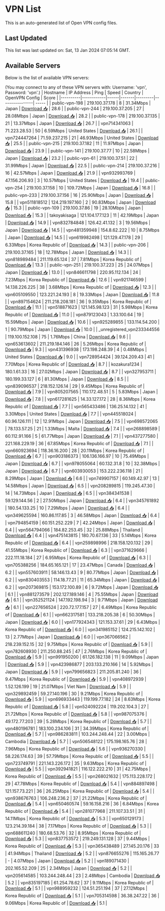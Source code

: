 # VPN List

This is an auto-generated list of Open VPN config files.

## Last Updated

This list was last updated on: Sat, 13 Jan 2024 07:05:14 GMT.

## Available Servers

Below is the list of available VPN servers:

(You may connect to any of these VPN servers with: Username: 'vpn', Password: 'vpn'.)
| Hostname | IP Address | Ping | Speed | Country | OpenVPN Config | Score |
|----------|------------|------|-------|---------|----------------| ----- |
| public-vpn-198 | 219.100.37.178 | 8 | 31.34Mbps | Japan | [Download 📥](./configs/server_0_JP.ovpn) | 28.6 |
| public-vpn-244 | 219.100.37.205 | 27 | 28.08Mbps | Japan | [Download 📥](./configs/server_1_JP.ovpn) | 28.2 |
| public-vpn-178 | 219.100.37.135 | 21 | 13.37Mbps | Japan | [Download 📥](./configs/server_2_JP.ovpn) | 26.7 |
| vpn714341063 | 71.223.28.53 | 50 | 6.59Mbps | United States | [Download 📥](./configs/server_3_US.ovpn) | 26.1 |
| vpn724447264 | 71.59.237.215 | 21 | 46.93Mbps | United States | [Download 📥](./configs/server_4_US.ovpn) | 25.5 |
| public-vpn-215 | 219.100.37.182 | 11 | 11.97Mbps | Japan | [Download 📥](./configs/server_5_JP.ovpn) | 23.9 |
| public-vpn-141 | 219.100.37.77 | 10 | 22.58Mbps | Japan | [Download 📥](./configs/server_6_JP.ovpn) | 23.2 |
| public-vpn-61 | 219.100.37.51 | 22 | 31.99Mbps | Japan | [Download 📥](./configs/server_7_JP.ovpn) | 22.5 |
| public-vpn-214 | 219.100.37.216 | 16 | 42.57Mbps | Japan | [Download 📥](./configs/server_8_JP.ovpn) | 21.9 |
| vpn932993769 | 47.156.206.93 | 3 | 10.57Mbps | United States | [Download 📥](./configs/server_9_US.ovpn) | 19.4 |
| public-vpn-254 | 219.100.37.158 | 10 | 109.72Mbps | Japan | [Download 📥](./configs/server_10_JP.ovpn) | 16.8 |
| public-vpn-233 | 219.100.37.156 | 16 | 25.90Mbps | Japan | [Download 📥](./configs/server_11_JP.ovpn) | 15.8 |
| vpn511818512 | 124.219.197.160 | 2 | 90.83Mbps | Japan | [Download 📥](./configs/server_12_JP.ovpn) | 15.3 |
| public-vpn-109 | 219.100.37.86 | 19 | 28.10Mbps | Japan | [Download 📥](./configs/server_13_JP.ovpn) | 15.3 |
| takoyakisaga | 121.104.177.123 | 11 | 42.19Mbps | Japan | [Download 📥](./configs/server_14_JP.ovpn) | 14.9 |
| vpn832784848 | 126.42.41.132 | 3 | 19.56Mbps | Japan | [Download 📥](./configs/server_15_JP.ovpn) | 14.5 |
| vpn481359948 | 154.8.62.222 | 10 | 8.75Mbps | Japan | [Download 📥](./configs/server_16_JP.ovpn) | 14.5 |
| vpn619982498 | 121.129.47.178 | 29 | 6.33Mbps | Korea Republic of | [Download 📥](./configs/server_17_KR.ovpn) | 14.3 |
| public-vpn-206 | 219.100.37.165 | 18 | 12.78Mbps | Japan | [Download 📥](./configs/server_18_JP.ovpn) | 14.3 |
| vpn818989484 | 211.119.65.124 | 37 | 7.81Mbps | Korea Republic of | [Download 📥](./configs/server_19_KR.ovpn) | 13.3 |
| public-vpn-251 | 219.100.37.223 | 25 | 24.07Mbps | Japan | [Download 📥](./configs/server_20_JP.ovpn) | 13.0 |
| vpn846611798 | 220.95.112.134 | 24 | 7.23Mbps | Korea Republic of | [Download 📥](./configs/server_21_KR.ovpn) | 12.6 |
| vpn921746599 | 14.138.226.225 | 38 | 3.68Mbps | Korea Republic of | [Download 📥](./configs/server_22_KR.ovpn) | 12.3 |
| vpn605109550 | 123.221.24.193 | 8 | 19.33Mbps | Japan | [Download 📥](./configs/server_23_JP.ovpn) | 11.8 |
| vpn897154624 | 211.218.208.181 | 36 | 9.35Mbps | Korea Republic of | [Download 📥](./configs/server_24_KR.ovpn) | 11.1 |
| vpn518871623 | 121.145.98.123 | 31 | 5.98Mbps | Korea Republic of | [Download 📥](./configs/server_25_KR.ovpn) | 11.0 |
| vpn879123043 | 1.33.100.64 | 19 | 15.59Mbps | Japan | [Download 📥](./configs/server_26_JP.ovpn) | 10.6 |
| vpn925289855 | 133.114.54.200 | 1 | 90.79Mbps | Japan | [Download 📥](./configs/server_27_JP.ovpn) | 10.0 |
| _unregistered_vpn233344556 | 119.100.152.108 | 75 | 1.76Mbps | China | [Download 📥](./configs/server_28_CN.ovpn) | 9.6 |
| vpn653613602 | 211.219.184.146 | 26 | 5.26Mbps | Korea Republic of | [Download 📥](./configs/server_29_KR.ovpn) | 9.3 |
| vpn431396938 | 173.198.248.39 | 4 | 0.48Mbps | United States | [Download 📥](./configs/server_30_US.ovpn) | 9.0 |
| vpn728954424 | 39.124.209.43 | 41 | 7.70Mbps | Korea Republic of | [Download 📥](./configs/server_31_KR.ovpn) | 8.7 |
| kozakura1234 | 180.1.61.33 | 16 | 27.02Mbps | Japan | [Download 📥](./configs/server_32_JP.ovpn) | 8.7 |
| vpn327953711 | 180.199.33.127 | 6 | 81.30Mbps | Japan | [Download 📥](./configs/server_33_JP.ovpn) | 8.5 |
| vpn839096537 | 218.152.126.14 | 29 | 9.45Mbps | Korea Republic of | [Download 📥](./configs/server_34_KR.ovpn) | 7.9 |
| vpn805207565 | 110.172.48.51 | 5 | 5.83Mbps | Japan | [Download 📥](./configs/server_35_JP.ovpn) | 7.8 |
| vpn617281625 | 14.33.127.172 | 28 | 8.36Mbps | Korea Republic of | [Download 📥](./configs/server_36_KR.ovpn) | 7.7 |
| vpn565433486 | 136.25.14.132 | 41 | 3.30Mbps | United States | [Download 📥](./configs/server_37_US.ovpn) | 7.7 |
| vpn445518024 | 60.96.126.111 | 12 | 12.91Mbps | Japan | [Download 📥](./configs/server_38_JP.ovpn) | 7.5 |
| vpn698572065 | 78.133.57.25 | 21 | 1.33Mbps | Malta | [Download 📥](./configs/server_39_MT.ovpn) | 7.4 |
| vpn268898589 | 60.112.91.166 | 5 | 61.77Mbps | Japan | [Download 📥](./configs/server_40_JP.ovpn) | 7.1 |
| vpn437277580 | 221.168.229.19 | 36 | 67.85Mbps | Korea Republic of | [Download 📥](./configs/server_41_KR.ovpn) | 7.1 |
| vpn660923694 | 118.36.16.200 | 28 | 20.11Mbps | Korea Republic of | [Download 📥](./configs/server_42_KR.ovpn) | 6.7 |
| vpn903186373 | 106.136.166.97 | 10 | 75.49Mbps | Japan | [Download 📥](./configs/server_43_JP.ovpn) | 6.7 |
| vpn978055064 | 60.132.31.8 | 10 | 32.38Mbps | Japan | [Download 📥](./configs/server_44_JP.ovpn) | 6.7 |
| vpn603930053 | 153.222.236.118 | 21 | 8.29Mbps | Japan | [Download 📥](./configs/server_45_JP.ovpn) | 6.6 |
| vpn749907157 | 60.149.42.97 | 13 | 14.58Mbps | Japan | [Download 📥](./configs/server_46_JP.ovpn) | 6.5 |
| vpn208289815 | 119.245.47.30 | 14 | 14.73Mbps | Japan | [Download 📥](./configs/server_47_JP.ovpn) | 6.5 |
| vpn384341538 | 59.129.144.56 | 2 | 27.50Mbps | Japan | [Download 📥](./configs/server_48_JP.ovpn) | 6.4 |
| vpn345761892 | 180.54.133.25 | 10 | 7.29Mbps | Japan | [Download 📥](./configs/server_49_JP.ovpn) | 6.4 |
| vpn349625594 | 160.86.117.85 | 3 | 46.58Mbps | Japan | [Download 📥](./configs/server_50_JP.ovpn) | 6.4 |
| vpn794854159 | 60.151.252.229 | 7 | 42.24Mbps | Japan | [Download 📥](./configs/server_51_JP.ovpn) | 6.4 |
| vpn564794066 | 184.82.253.45 | 32 | 25.88Mbps | Thailand | [Download 📥](./configs/server_52_TH.ovpn) | 6.4 |
| vpn475143815 | 180.70.67.136 | 33 | 5.14Mbps | Korea Republic of | [Download 📥](./configs/server_53_KR.ovpn) | 6.4 |
| vpn259898996 | 218.158.120.132 | 29 | 41.55Mbps | Korea Republic of | [Download 📥](./configs/server_54_KR.ovpn) | 6.3 |
| vpn371629666 | 222.111.18.184 | 27 | 6.95Mbps | Korea Republic of | [Download 📥](./configs/server_55_KR.ovpn) | 6.3 |
| vpn705388256 | 184.65.165.121 | 17 | 23.47Mbps | Canada | [Download 📥](./configs/server_56_CA.ovpn) | 6.2 |
| vpn557603911 | 58.146.13.43 | 9 | 80.77Mbps | Japan | [Download 📥](./configs/server_57_JP.ovpn) | 6.2 |
| vpn830403553 | 114.18.77.21 | 11 | 65.34Mbps | Japan | [Download 📥](./configs/server_58_JP.ovpn) | 6.2 |
| vpn207369815 | 153.172.100.89 | 6 | 9.72Mbps | Japan | [Download 📥](./configs/server_59_JP.ovpn) | 6.1 |
| vpn881273579 | 202.127.189.146 | 4 | 75.55Mbps | Japan | [Download 📥](./configs/server_60_JP.ovpn) | 6.1 |
| vpn352521124 | 147.192.198.94 | 3 | 9.71Mbps | Japan | [Download 📥](./configs/server_61_JP.ovpn) | 6.1 |
| vpn227656524 | 220.72.177.157 | 27 | 6.49Mbps | Korea Republic of | [Download 📥](./configs/server_62_KR.ovpn) | 6.1 |
| vpn662317581 | 133.218.205.38 | 6 | 50.30Mbps | Japan | [Download 📥](./configs/server_63_JP.ovpn) | 6.0 |
| vpn177924343 | 121.153.37.61 | 29 | 6.43Mbps | Korea Republic of | [Download 📥](./configs/server_64_KR.ovpn) | 6.0 |
| vpn341985152 | 124.215.142.102 | 13 | 2.77Mbps | Japan | [Download 📥](./configs/server_65_JP.ovpn) | 6.0 |
| vpn367066562 | 218.239.152.15 | 32 | 9.75Mbps | Korea Republic of | [Download 📥](./configs/server_66_KR.ovpn) | 5.9 |
| vpn782608930 | 211.250.88.245 | 47 | 2.76Mbps | Korea Republic of | [Download 📥](./configs/server_67_KR.ovpn) | 5.9 |
| vpn991950200 | 61.126.182.138 | 11 | 9.09Mbps | Japan | [Download 📥](./configs/server_68_JP.ovpn) | 5.9 |
| vpn423986877 | 203.133.210.166 | 14 | 5.92Mbps | Japan | [Download 📥](./configs/server_69_JP.ovpn) | 5.9 |
| vpn799656823 | 211.205.81.240 | 36 | 9.47Mbps | Korea Republic of | [Download 📥](./configs/server_70_KR.ovpn) | 5.9 |
| vpn408972939 | 1.52.126.199 | 19 | 21.07Mbps | Viet Nam | [Download 📥](./configs/server_71_VN.ovpn) | 5.9 |
| vpn329892459 | 59.27.140.196 | 30 | 9.21Mbps | Korea Republic of | [Download 📥](./configs/server_72_KR.ovpn) | 5.9 |
| vpn696933443 | 119.199.77.182 | 24 | 8.63Mbps | Korea Republic of | [Download 📥](./configs/server_73_KR.ovpn) | 5.8 |
| vpn524092224 | 119.202.104.3 | 27 | 21.72Mbps | Korea Republic of | [Download 📥](./configs/server_74_KR.ovpn) | 5.8 |
| vpn987075376 | 49.172.77.203 | 39 | 5.28Mbps | Korea Republic of | [Download 📥](./configs/server_75_KR.ovpn) | 5.7 |
| vpn480196781 | 183.100.234.106 | 31 | 34.39Mbps | Korea Republic of | [Download 📥](./configs/server_76_KR.ovpn) | 5.7 |
| vpn986283811 | 103.244.248.44 | 22 | 3.00Mbps | Cambodia | [Download 📥](./configs/server_77_KH.ovpn) | 5.7 |
| vpn506548122 | 175.198.165.76 | 28 | 7.96Mbps | Korea Republic of | [Download 📥](./configs/server_78_KR.ovpn) | 5.6 |
| vpn936270330 | 58.226.174.63 | 39 | 57.79Mbps | Korea Republic of | [Download 📥](./configs/server_79_KR.ovpn) | 5.5 |
| vpn723749791 | 221.143.226.172 | 35 | 9.63Mbps | Korea Republic of | [Download 📥](./configs/server_80_KR.ovpn) | 5.5 |
| vpn392941821 | 116.122.222.210 | 31 | 42.75Mbps | Korea Republic of | [Download 📥](./configs/server_81_KR.ovpn) | 5.5 |
| vpn268021632 | 175.113.228.172 | 29 | 47.78Mbps | Korea Republic of | [Download 📥](./configs/server_82_KR.ovpn) | 5.4 |
| vpn884897498 | 121.157.73.221 | 36 | 26.25Mbps | Korea Republic of | [Download 📥](./configs/server_83_KR.ovpn) | 5.4 |
| vpn938676763 | 106.248.236.2 | 37 | 21.22Mbps | Korea Republic of | [Download 📥](./configs/server_84_KR.ovpn) | 5.4 |
| vpn650460574 | 59.16.158.216 | 36 | 6.84Mbps | Korea Republic of | [Download 📥](./configs/server_85_KR.ovpn) | 5.4 |
| vpn281077968 | 211.107.33.51 | 31 | 14.11Mbps | Korea Republic of | [Download 📥](./configs/server_86_KR.ovpn) | 5.3 |
| vpn650129173 | 123.214.39.184 | 38 | 7.17Mbps | Korea Republic of | [Download 📥](./configs/server_87_KR.ovpn) | 5.3 |
| vpn688611240 | 180.68.53.76 | 32 | 8.95Mbps | Korea Republic of | [Download 📥](./configs/server_88_KR.ovpn) | 5.3 |
| vpn837753572 | 219.249.131.128 | 37 | 9.44Mbps | Korea Republic of | [Download 📥](./configs/server_89_KR.ovpn) | 5.3 |
| vpn365438489 | 27.145.20.176 | 33 | 41.94Mbps | Thailand | [Download 📥](./configs/server_90_TH.ovpn) | 5.2 |
| vpn876655276 | 115.165.26.77 | - | 4.07Mbps | Japan | [Download 📥](./configs/server_91_JP.ovpn) | 5.2 |
| vpn189071430 | 202.165.52.209 | 25 | 2.34Mbps | Japan | [Download 📥](./configs/server_92_JP.ovpn) | 5.2 |
| vpn205614585 | 103.244.248.44 | 23 | 2.48Mbps | Cambodia | [Download 📥](./configs/server_93_KH.ovpn) | 5.2 |
| vpn835197185 | 61.254.78.62 | 37 | 9.11Mbps | Korea Republic of | [Download 📥](./configs/server_94_KR.ovpn) | 5.1 |
| vpn988959232 | 124.51.251.194 | 37 | 27.12Mbps | Korea Republic of | [Download 📥](./configs/server_95_KR.ovpn) | 5.1 |
| vpn705314598 | 36.38.247.22 | 36 | 9.06Mbps | Korea Republic of | [Download 📥](./configs/server_96_KR.ovpn) | 5.1 |
